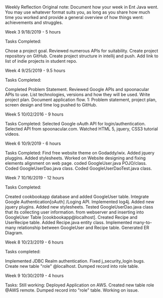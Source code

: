 
Weekly Reflection
Original note: Document how your week in Ent Java went. You may use whatever format suits you, as long as you share how much time you worked and provide a general overview of how things went: achievements and struggles.

Week 3
9/18/2019 - 5 hours

Tasks Completed:

Chose a project goal.
Reviewed numerous APIs for suitability.
Create project repository on GitHub.
Create project structure in intellij and push.
Add link to list of indie projects in student repo.

Week 4
9/25/2019 - 9.5 hours

Tasks Completed:

Completed Problem Statement.
Reviewed Google APIs and spoonacular APIs to use.
List technologies, versions and how they will be used.
Write project plan.
Document application flow.
1: Problem statement, project plan, screen design and time log pushed to GitHub.


Week 5
10/02/2016 - 9 hours


Tasks Completed:
Selected Google oAuth API for login/authentication. 
Selected API from spoonacular.com.
Watched HTML 5, jquery, CSS3 tutorial videos.


Week 6
10/9/2019 - 6 hours

Tasks Completed:
Find free website theme on Godaddy/wix.
Added jquery pluggins.
Added stylesheets.
Worked on Website designing and fixing elements alignment on web page.
coded GoogleUser.java POJO/class.
Coded GoogleUserDao.java class.
Coded GoogleUserDaoTest.java class.


Week 7
10/16/2019 - 12 hours

Tasks Completed:

Created cookbookapp database and added GoogleUser table.
Integrate Google Authentication[oAuth] /Loging API.
Implemented log4j.
Added new jquery plugins.
Added new stylesheets.
Tested GoogleUserDao.java class that its collecting user information.
from webserver and inserting into GoogleUser Table [cookbookapp@localhost].
Created Recipe and UserRecipe table.
Added Recipe.java entity class.
Implemented many-to-many relationship between GoogleUser and Recipe table.
Generated ER Diagram.


Week 8
10/23/2019 - 6 hours

Tasks completed:

Implemented JDBC Realm authentication.
Fixed j_security_login bugs.
Create new table "role" @localhost.
Dumped record into role table.


Week 9
10/30/2019 - 4 hours

Tasks: Still working:
Deployed Application on AWS.
Created new table role @AWS remote.
Dumped record into "role" table.
Working on issue.



